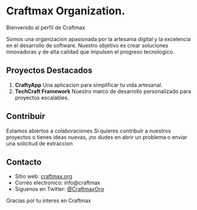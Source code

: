 # Craftmax Organization.

Bienvenido al perfil de Craftmax

Somos una organizacion apasionada por la artesania digital y la excelencia en el desarrollo de software. Nuestro objetivo es crear soluciones innovadoras y de alta calidad que impulsen el progreso tecnologico.

## Proyectos Destacados

1. **CraftyApp** Una aplicacion para simplificar tu vida artesanal.
2. **TechCraft Framework** Nuestro marco de desarrollo personalizado para proyectos escalables.

## Contribuir

Estamos abiertos a colaboraciones Si quieres contribuir a nuestros proyectos o tienes ideas nuevas, ¡no dudes en abrir un problema o enviar una solicitud de extraccion

## Contacto

- Sitio web: [craftmax.org](https://www.craftmax)
- Correo electronico: info@craftmax
- Siguenos en Twitter: [@CraftmaxOrg](https://twitter.com/CraftmaxOrg)

Gracias por tu interes en Craftmax
